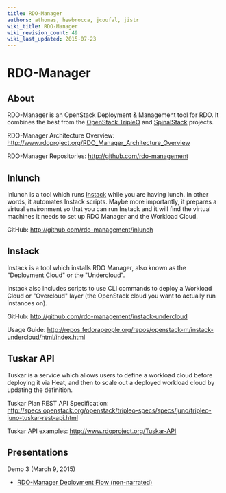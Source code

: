 ```yaml
---
title: RDO-Manager
authors: athomas, hewbrocca, jcoufal, jistr
wiki_title: RDO-Manager
wiki_revision_count: 49
wiki_last_updated: 2015-07-23
---
```


# RDO-Manager

## About

RDO-Manager is an OpenStack Deployment & Management tool for RDO. It combines the best from the [OpenStack TripleO](http://wiki.openstack.org/wiki/TripleO) and [SpinalStack](http://spinal-stack.readthedocs.org/en/latest/) projects.

RDO-Manager Architecture Overview: <http://www.rdoproject.org/RDO_Manager_Architecture_Overview>

RDO-Manager Repositories: <http://github.com/rdo-management>

## Inlunch

Inlunch is a tool which runs [Instack](http://www.rdoproject.org/RDO-Manager#Instack) while you are having lunch. In other words, it automates Instack scripts. Maybe more importantly, it prepares a virtual environment so that you can run Instack and it will find the virtual machines it needs to set up RDO Manager and the Workload Cloud.

GitHub: <http://github.com/rdo-management/inlunch>

## Instack

Instack is a tool which installs RDO Manager, also known as the "Deployment Cloud" or the "Undercloud".

Instack also includes scripts to use CLI commands to deploy a Workload Cloud or "Overcloud" layer (the OpenStack cloud you want to actually run instances on).

GitHub: <http://github.com/rdo-management/instack-undercloud>

Usage Guide: <http://repos.fedorapeople.org/repos/openstack-m/instack-undercloud/html/index.html>

## Tuskar API

Tuskar is a service which allows users to define a workload cloud before deploying it via Heat, and then to scale out a deployed workload cloud by updating the definition.

Tuskar Plan REST API Specification: <http://specs.openstack.org/openstack/tripleo-specs/specs/juno/tripleo-juno-tuskar-rest-api.html>

Tuskar API examples: <http://www.rdoproject.org/Tuskar-API>

## Presentations

Demo 3 (March 9, 2015)

*   [RDO-Manager Deployment Flow (non-narrated)](http://youtu.be/zKG-CB8WdTg)
